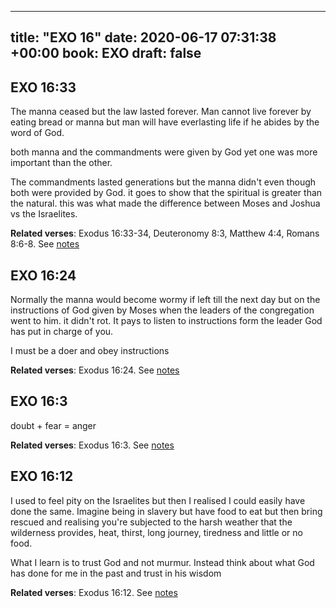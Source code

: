 
---
title: "EXO 16"
date: 2020-06-17 07:31:38 +00:00
book: EXO
draft: false
---

## EXO 16:33

The manna ceased but the law lasted forever. Man cannot live forever by eating bread or manna but man will have everlasting life if he abides by the word of God.

both manna and the commandments were given by God yet one was more important than the other.

The commandments lasted generations but the manna didn't even though both were provided by God. it goes to show that the spiritual is greater than the natural. this was what made the difference between Moses and Joshua vs the Israelites.

**Related verses**: Exodus 16:33-34, Deuteronomy 8:3, Matthew 4:4, Romans 8:6-8. See [notes](https://my.bible.com/notes/3453783682023416530)


## EXO 16:24

Normally the manna would become wormy if left till the next day but on the instructions of God given by Moses when the leaders of the congregation went to him. it didn't rot. It pays to listen to instructions form the leader God has put in charge of you.

I must be a doer and obey instructions

**Related verses**: Exodus 16:24. See [notes](https://my.bible.com/notes/3261730675783099369)


## EXO 16:3

doubt + fear = anger

**Related verses**: Exodus 16:3. See [notes](https://my.bible.com/notes/3261724331780858835)


## EXO 16:12

I used to feel pity on the Israelites but then I realised I could easily have done the same. Imagine being in slavery but have food to eat but then bring rescued and realising you're subjected to the harsh weather that the wilderness provides, heat, thirst, long journey, tiredness and little or no food.

What I learn is to trust God and not murmur. Instead think about what God has done for me in the past and trust in his wisdom

**Related verses**: Exodus 16:12. See [notes](https://my.bible.com/notes/3261002307185926411)

